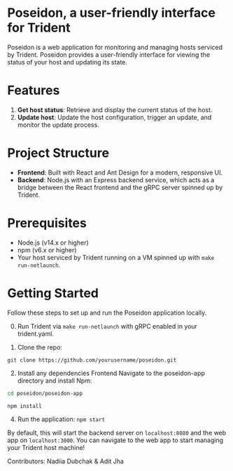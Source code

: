 # Poseidon, a user-friendly interface for Trident
Poseidon is a web application for monitoring and managing hosts serviced by Trident. Poseidon provides a user-friendly interface for viewing the status of your host and updating its state.

# Features
1. **Get host status**: Retrieve and display the current status of the host.
2. **Update host**: Update the host configuration, trigger an update, and monitor the update process.

# Project Structure
- **Frontend**: Built with React and Ant Design for a modern, responsive UI.
- **Backend**: Node.js with an Express backend service, which acts as a bridge between the React frontend and the gRPC server spinned up by Trident.

# Prerequisites
- Node.js (v14.x or higher)
- npm (v6.x or higher)
- Your host serviced by Trident running on a VM spinned up with `make run-netlaunch`.

# Getting Started
Follow these steps to set up and run the Poseidon application locally.

0. Run Trident via `make run-netlaunch` with gRPC enabled in your trident.yaml.

1. Clone the repo:

`git clone https://github.com/yourusername/poseidon.git`

2. Install any dependencies
Frontend
Navigate to the poseidon-app directory and install Npm:

```bash
cd poseidon/poseidon-app

npm install

```

4. Run the application:
`npm start`

By default, this will start the backend server on `localhost:8080` and the web app on `localhost:3000`. You can navigate to the web app to start managing your Trident host machine!


Contributors: Nadiia Dubchak & Adit Jha
